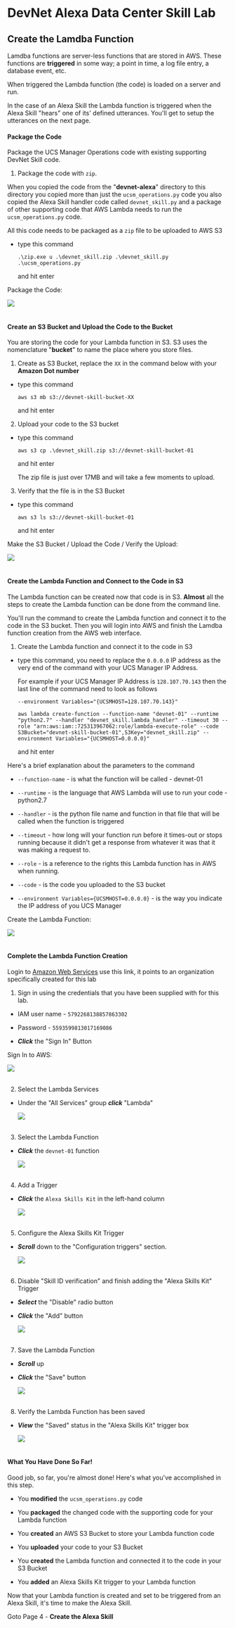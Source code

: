 # DevNet Alexa Data Center Skill Lab

## Create the Lamdba Function
Lamdba functions are server-less functions that are stored in AWS. These functions are **triggered** in some way; a point in time, a log file entry, a database event, etc.

When triggered the Lambda function (the code) is loaded on a server and run.

In the case of an Alexa Skill the Lambda function is triggered when the Alexa Skill "hears" one of its' defined utterances. You'll get to setup the utterances on the next page.

#### Package the Code
Package the UCS Manager Operations code with existing supporting DevNet Skill code.

1. Package the code with `zip`.

  When you copied the code from the "**devnet-alexa**" directory to this directory you copied more than just the `ucsm_operations.py` code you also copied the Alexa Skill handler code called `devnet_skill.py` and a package of other supporting code that AWS Lambda needs to run the `ucsm_operations.py` code.

  All this code needs to be packaged as a `zip` file to be uploaded to AWS S3

  - type this command

    `.\zip.exe u .\devnet_skill.zip .\devnet_skill.py .\ucsm_operations.py`

    and hit enter

  Package the Code:

  ![](assets/images/image-15.jpg)<br/><br/>

#### Create an S3 Bucket and Upload the Code to the Bucket
You are storing the code for your Lambda function in S3. S3 uses the nomenclature "**bucket**" to name the place where you store files.

1. Create as S3 Bucket, replace the `XX` in the command below with your **Amazon Dot number**

  - type this command

    `aws s3 mb s3://devnet-skill-bucket-XX`

    and hit enter


2. Upload your code to the S3 bucket

  - type this command

    `aws s3 cp .\devnet_skill.zip s3://devnet-skill-bucket-01`

    and hit enter

    The zip file is just over 17MB and will take a few moments to upload.

3. Verify that the file is in the S3 Bucket

  - type this command

    `aws s3 ls s3://devnet-skill-bucket-01`

    and hit enter

  Make the S3 Bucket / Upload the Code / Verify the Upload:

  ![](assets/images/image-16.jpg)<br/><br/>

#### Create the Lambda Function and Connect to the Code in S3
The Lambda function can be created now that code is in S3. **Almost** all the steps to create the Lambda function can be done from the command line.

You'll run the command to create the Lambda function and connect it to the code in the S3 bucket. Then you will login into AWS and finish the Lamdba function creation from the AWS web interface.

1. Create the Lambda function and connect it to the code in S3

  - type this command, you need to replace the `0.0.0.0` IP address as the very end of the command with your UCS Manager IP Address.

    For example if your UCS Manager IP Address is `128.107.70.143` then the last line of the command need to look as follows

    `--environment Variables="{UCSMHOST=128.107.70.143}"`

    ```code
    aws lambda create-function --function-name "devnet-01" --runtime "python2.7" --handler "devnet_skill.lambda_handler" --timeout 30 --role "arn:aws:iam::725313967062:role/lambda-execute-role" --code S3Bucket="devnet-skill-bucket-01",S3Key="devnet_skill.zip" --environment Variables="{UCSMHOST=0.0.0.0}"
    ```

    and hit enter

  Here's a brief explanation about the parameters to the command

  - `--function-name` - is what the function will be called - devnet-01

  - `--runtime` - is the language that AWS Lambda will use to run your code - python2.7

  - `--handler` - is the python file name and function in that file that will be called when the function is triggered

  - `--timeout` - how long will your function run before it times-out or stops running because it didn't get a response from whatever it was that it was making a request to.

  - `--role` - is a reference to the rights this Lambda function has in AWS when running.

  - `--code` - is the code you uploaded to the S3 bucket

  - `--environment Variables={UCSMHOST=0.0.0.0}` - is the way you indicate the IP address of you UCS Manager

  Create the Lambda Function:

  ![](assets/images/image-17.jpg)<br/><br/>

#### Complete the Lambda Function Creation
Login to [Amazon Web Services](https://725313967062.signin.aws.amazon.com/console) use this link, it points to an organization specifically created for this lab

1. Sign in using the credentials that you have been supplied with for this lab.

  - IAM user name - `5792268138857863302`

  - Password - `5593599813017169086`

  - ***Click*** the "Sign In" Button

  Sign In to AWS:

  ![](assets/images/image-18.jpg)<br/><br/>

2. Select the Lambda Services

  - Under the "All Services" group ***click*** "Lambda"

    ![](assets/images/image-19.jpg)<br/><br/>

3. Select the Lambda Function

  - ***Click*** the `devnet-01` function

    ![](assets/images/image-20.jpg)<br/><br/>

4. Add a Trigger

  - ***Click*** the `Alexa Skills Kit` in the left-hand column

    ![](assets/images/image-21.jpg)<br/><br/>

5. Configure the Alexa Skills Kit Trigger

  - ***Scroll*** down to the "Configuration triggers" section.

    ![](assets/images/image-22.jpg)<br/><br/>

6. Disable "Skill ID verification" and finish adding the "Alexa Skills Kit" Trigger

  - ***Select*** the "Disable" radio button

  - ***Click*** the "Add" button

    ![](assets/images/image-23.jpg)<br/><br/>

7. Save the Lambda Function

  - ***Scroll*** up

  - ***Click*** the "Save" button

    ![](assets/images/image-24.jpg)<br/><br/>

8. Verify the Lambda Function has been saved

  - ***View*** the "Saved" status in the "Alexa Skills Kit" trigger box

    ![](assets/images/image-25.jpg)<br/><br/>

#### What You Have Done So Far!
Good job, so far, you're almost done!  Here's what you've accomplished in this step.

- You **modified** the `ucsm_operations.py` code

- You **packaged** the changed code with the supporting code for your Lambda function

- You **created** an AWS S3 Bucket to store your Lambda function code

- You **uploaded** your code to your S3 Bucket

- You **created** the Lambda function and connected it to the code in your S3 Bucket

- You **added** an Alexa Skills Kit trigger to your Lambda function

Now that your Lambda function is created and set to be triggered from an Alexa Skill, it's time to make the Alexa Skill.

Goto Page 4 - **Create the Alexa Skill**
